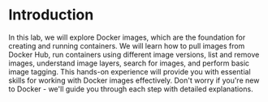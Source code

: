 # Introduction
In this lab, we will explore Docker images, which are the foundation for creating and running containers. 
We will learn how to pull images from Docker Hub, run containers using different image versions, list and remove images, understand image layers, search for images, and perform basic image tagging. This hands-on experience will provide you with essential skills for working with Docker images effectively. 
Don't worry if you're new to Docker - we'll guide you through each step with detailed explanations.
